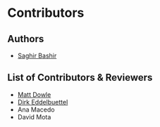 Contributors
============

## Authors
- [Saghir Bashir](https://github.com/saghirb)

## List of Contributors & Reviewers
- [Matt Dowle](https://github.com/mattdowle)
- [Dirk Eddelbuettel](https://github.com/eddelbuettel)
- Ana Macedo
- David Mota
